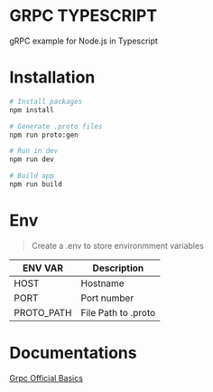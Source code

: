 # GRPC TYPESCRIPT

gRPC example for Node.js in Typescript

# Installation

```sh
# Install packages
npm install

# Generate .proto files
npm run proto:gen

# Run in dev
npm run dev

# Build app
npm run build
```

# Env

> Create a .env to store environmment variables

| ENV VAR    | Description         |
| ---------- | ------------------- |
| HOST       | Hostname            |
| PORT       | Port number         |
| PROTO_PATH | File Path to .proto |

# Documentations

[Grpc Official Basics](https://grpc.io/docs/languages/node/basics/)
